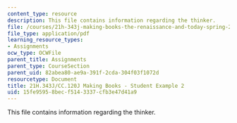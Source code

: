 ```yaml
---
content_type: resource
description: This file contains information regarding the thinker.
file: /courses/21h-343j-making-books-the-renaissance-and-today-spring-2016/15fe95958becf5143337cfb3e47d41a9_MIT21H_343JS16_Thinker.pdf
file_type: application/pdf
learning_resource_types:
- Assignments
ocw_type: OCWFile
parent_title: Assignments
parent_type: CourseSection
parent_uid: 82abea80-ae9a-391f-2cda-304f03f1072d
resourcetype: Document
title: 21H.343J/CC.120J Making Books - Student Example 2
uid: 15fe9595-8bec-f514-3337-cfb3e47d41a9
---
```

This file contains information regarding the thinker.


